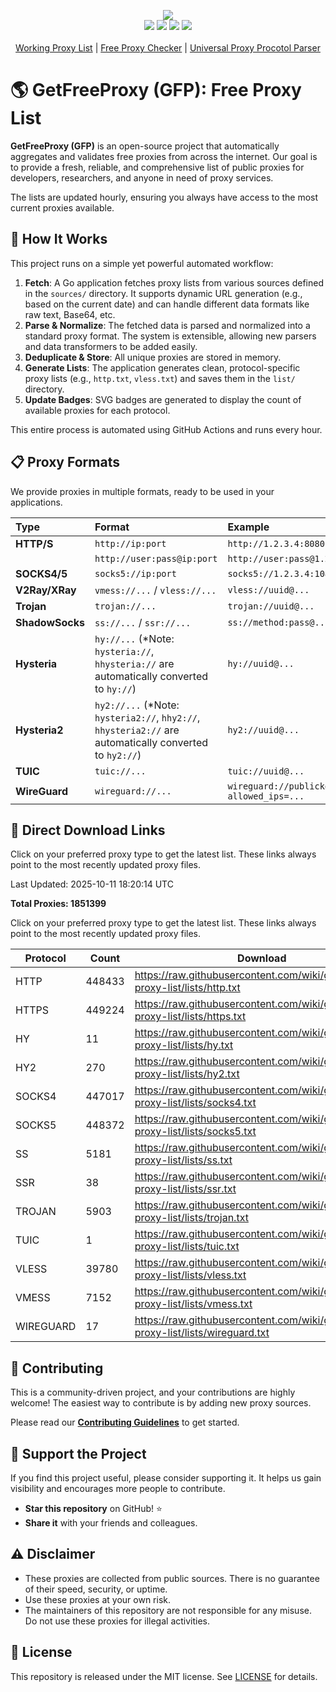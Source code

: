 <p align="center">
  <img src="https://img.shields.io/badge/Updated_Every_30_Minutes-passing-success">  
  <br>
  <img src="https://img.shields.io/website/https/getfreeproxy.com.svg">
  <img src="https://raw.githubusercontent.com/wiki/gfpcom/free-proxy-list/lists/total.svg">
  <img src="https://img.shields.io/github/last-commit/gfpcom/free-proxy-list.svg">
  <img src="https://img.shields.io/github/license/gfpcom/free-proxy-list.svg">
  
  <br>
  <br>
  <a href="https://getfreeproxy.com/lists/" title="free working proxy list">Working Proxy List</a> | <a href="https://getfreeproxy.com/tools/proxy-checker" title="free online proxy checker">Free Proxy Checker</a> | <a href="https://getfreeproxy.com/tools/proxy-protocol-parser" title="free online proxy protocol parser">Universal Proxy Procotol Parser</a>
  <br>
</p>

# 🌎 GetFreeProxy (GFP): Free Proxy List

**GetFreeProxy (GFP)** is an open-source project that automatically aggregates and validates free proxies from across the internet. Our goal is to provide a fresh, reliable, and comprehensive list of public proxies for developers, researchers, and anyone in need of proxy services.

The lists are updated hourly, ensuring you always have access to the most current proxies available.

## 🔄 How It Works

This project runs on a simple yet powerful automated workflow:

1.  **Fetch**: A Go application fetches proxy lists from various sources defined in the `sources/` directory. It supports dynamic URL generation (e.g., based on the current date) and can handle different data formats like raw text, Base64, etc.
2.  **Parse & Normalize**: The fetched data is parsed and normalized into a standard proxy format. The system is extensible, allowing new parsers and data transformers to be added easily.
3.  **Deduplicate & Store**: All unique proxies are stored in memory.
4.  **Generate Lists**: The application generates clean, protocol-specific proxy lists (e.g., `http.txt`, `vless.txt`) and saves them in the `list/` directory.
5.  **Update Badges**: SVG badges are generated to display the count of available proxies for each protocol.

This entire process is automated using GitHub Actions and runs every hour.

## 📋 Proxy Formats

We provide proxies in multiple formats, ready to be used in your applications.

| Type | Format | Example |
| :--- | :--- | :--- |
| **HTTP/S** | `http://ip:port` | `http://1.2.3.4:8080` |
| | `http://user:pass@ip:port` | `http://user:pass@1.2.3.4:8080` |
| **SOCKS4/5** | `socks5://ip:port` | `socks5://1.2.3.4:1080` |
| **V2Ray/XRay**| `vmess://...` / `vless://...` | `vless://uuid@...` |
| **Trojan** | `trojan://...` | `trojan://uuid@...` |
| **ShadowSocks**| `ss://...` / `ssr://...` | `ss://method:pass@...` |
| **Hysteria** | `hy://...` (*Note: `hysteria://`, `hhysteria://` are automatically converted to `hy://`) | `hy://uuid@...` |
| **Hysteria2**| `hy2://...` (*Note: `hysteria2://`, `hhy2://`, `hhysteria2://` are automatically converted to `hy2://`) | `hy2://uuid@...` |
| **TUIC**| `tuic://...` | `tuic://uuid@...` |
| **WireGuard**| `wireguard://...` | `wireguard://publickey@endpoint:port?allowed_ips=...` |

## 🔗 Direct Download Links


Click on your preferred proxy type to get the latest list. These links always point to the most recently updated proxy files.

<!-- BEGIN PROXY LIST -->

Last Updated: 2025-10-11 18:20:14 UTC

**Total Proxies: 1851399**

Click on your preferred proxy type to get the latest list. These links always point to the most recently updated proxy files.

| Protocol | Count | Download |
|----------|-------|----------|
| HTTP | 448433 | https://raw.githubusercontent.com/wiki/gfpcom/free-proxy-list/lists/http.txt |
| HTTPS | 449224 | https://raw.githubusercontent.com/wiki/gfpcom/free-proxy-list/lists/https.txt |
| HY | 11 | https://raw.githubusercontent.com/wiki/gfpcom/free-proxy-list/lists/hy.txt |
| HY2 | 270 | https://raw.githubusercontent.com/wiki/gfpcom/free-proxy-list/lists/hy2.txt |
| SOCKS4 | 447017 | https://raw.githubusercontent.com/wiki/gfpcom/free-proxy-list/lists/socks4.txt |
| SOCKS5 | 448372 | https://raw.githubusercontent.com/wiki/gfpcom/free-proxy-list/lists/socks5.txt |
| SS | 5181 | https://raw.githubusercontent.com/wiki/gfpcom/free-proxy-list/lists/ss.txt |
| SSR | 38 | https://raw.githubusercontent.com/wiki/gfpcom/free-proxy-list/lists/ssr.txt |
| TROJAN | 5903 | https://raw.githubusercontent.com/wiki/gfpcom/free-proxy-list/lists/trojan.txt |
| TUIC | 1 | https://raw.githubusercontent.com/wiki/gfpcom/free-proxy-list/lists/tuic.txt |
| VLESS | 39780 | https://raw.githubusercontent.com/wiki/gfpcom/free-proxy-list/lists/vless.txt |
| VMESS | 7152 | https://raw.githubusercontent.com/wiki/gfpcom/free-proxy-list/lists/vmess.txt |
| WIREGUARD | 17 | https://raw.githubusercontent.com/wiki/gfpcom/free-proxy-list/lists/wireguard.txt |

<!-- END PROXY LIST -->

## 🤝 Contributing

This is a community-driven project, and your contributions are highly welcome! The easiest way to contribute is by adding new proxy sources.

Please read our **[Contributing Guidelines](CONTRIBUTING.md)** to get started.

## 🙏 Support the Project

If you find this project useful, please consider supporting it. It helps us gain visibility and encourages more people to contribute.

-   **Star this repository** on GitHub! ⭐️
-   **Share it** with your friends and colleagues.

## ⚠️ Disclaimer

-   These proxies are collected from public sources. There is no guarantee of their speed, security, or uptime.
-   Use these proxies at your own risk.
-   The maintainers of this repository are not responsible for any misuse. Do not use these proxies for illegal activities.

## 📝 License

This repository is released under the MIT license. See [LICENSE](LICENSE) for details.
